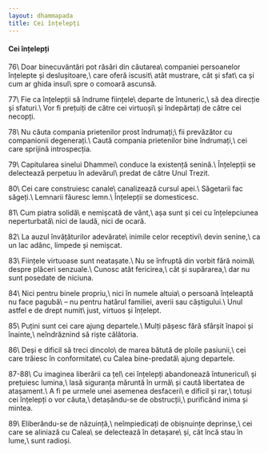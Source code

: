 ```yaml
---
layout: dhammapada
title: Cei înțelepți
---
```

#### Cei înțelepți

76\\
Doar binecuvântări pot răsări din căutarea\\
companiei persoanelor înțelepte și deslușitoare,\\
care oferă iscusit\\
atât mustrare, cât și sfat\\
ca și cum ar ghida insul\\
spre o comoară ascunsă.

77\\
Fie ca înțelepții să îndrume ființele\\
departe de întuneric,\\
să dea direcție și sfaturi.\\
Vor fi prețuiți de către cei virtuoși\\
și îndepărtați de către cei necopți.

78\\
Nu căuta compania prietenilor prost îndrumați;\\
fii prevăzător cu companionii degenerați.\\
Caută compania prietenilor bine îndrumați,\\
cei care sprijină introspecția.

79\\
Capitularea sinelui Dhammei\\
conduce la existență senină.\\
Înțelepții se delectează perpetuu în adevărul\\
predat de către Unul Trezit.

80\\
Cei care construiesc canale\\
canalizează cursul apei.\\
Săgetarii fac săgeți.\\
Lemnarii făuresc lemn.\\
Înțelepții se domesticesc.

81\\
Cum piatra solidă\\
e nemișcată de vânt,\\
așa sunt și cei cu înțelepciunea neperturbată\\
nici de laudă, nici de ocară.

82\\
La auzul învățăturilor adevărate\\
inimile celor receptivi\\
devin senine,\\
ca un lac adânc, limpede și nemișcat.

83\\
Ființele virtuoase sunt neatașate.\\
Nu se înfruptă din vorbit fără noimă\\
despre plăceri senzuale.\\
Cunosc atât fericirea,\\
cât și supărarea,\\
dar nu sunt posedate de niciuna.

84\\
Nici pentru binele propriu,\\
nici în numele altuia\\
o persoană înțeleaptă nu face pagubă\\
– nu pentru hatârul familiei, averii sau câștigului.\\
Unul astfel e de drept numit\\
just, virtuos și înțelept.

85\\
Puțini sunt cei care ajung departele.\\
Mulți pășesc fără sfârșit înapoi și înainte,\\
neîndrăznind să riște călătoria.

86\\
Deși e dificil să treci dincolo\\
de marea bătută de ploile pasiunii,\\
cei care trăiesc în conformitate\\
cu Calea bine-predată\\
ajung departele.

87-88\\
Cu imaginea liberării ca țel\\
cei înțelepți abandonează întunericul\\
și prețuiesc lumina,\\
lasă siguranța măruntă în urmă\\
și caută libertatea de atașament.\\
A fi pe urmele unei asemenea desfaceri\\
e dificil și rar,\\
totuși cei înțelepți o vor căuta,\\
detașându-se de obstrucții,\\
purificând inima și mintea.

89\\
Eliberându-se de năzuință,\\
neîmpiedicați de obișnuințe deprinse,\\
cei care se aliniază cu Calea\\
se delectează în detașare\\
și, cât încă stau în lume,\\
sunt radioși.
